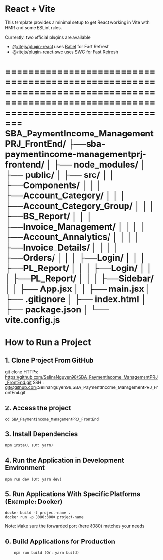 # React + Vite

This template provides a minimal setup to get React working in Vite with HMR and some ESLint rules.

Currently, two official plugins are available:

- [@vitejs/plugin-react](https://github.com/vitejs/vite-plugin-react/blob/main/packages/plugin-react/README.md) uses [Babel](https://babeljs.io/) for Fast Refresh
- [@vitejs/plugin-react-swc](https://github.com/vitejs/vite-plugin-react-swc) uses [SWC](https://swc.rs/) for Fast Refresh

=====================================================================================================================================
SBA_PaymentIncome_ManagementPRJ_FrontEnd/
├──sba-paymentincome-managementprj-frontend/
│   ├── node_modules/
│   ├── public/
│   ├── src/
│   │   ├──Components/
│   │   │  ├──Account_Category/
│   │   │  ├──Account_Category_Group/
│   │   │  ├──BS_Report/
│   │   │  ├──Invoice_Management/
│   │   │  │  ├──Account_Annalytics/
│   │   │  │  ├──Invoice_Details/
│   │   │  │  ├──Orders/
│   │   │  ├──Login/
│   │   │  ├──PL_Report/
│   │   │  ├──Login/
│   │   │  ├──PL_Report/
│   │   │  ├──Sidebar/
│   │   ├── App.jsx
│   │   ├── main.jsx
│   ├── .gitignore
│   ├── index.html
│   ├── package.json
│   └── vite.config.js
=====================================================================================================================================

# How to Run a Project
## 1. Clone Project From GitHub
git clone 
HTTPs: https://github.com/SelinaNguyen98/SBA_PaymentIncome_ManagementPRJ_FrontEnd.git
SSH  : git@github.com:SelinaNguyen98/SBA_PaymentIncome_ManagementPRJ_FrontEnd.git
## 2. Access the project
    cd SBA_PaymentIncome_ManagementPRJ_FrontEnd
## 3. Install Dependencies
    npm install (Or: yarn)
## 4. Run the Application in Development Environment
    npm run dev (Or: yarn dev)
## 5. Run Applications With Specific Platforms (Example: Docker)
    docker build -t project-name .
    docker run -p 8080:3000 project-name
   Note: Make sure the forwarded port (here 8080) matches your needs
## 6. Build Applications for Production
        npm run build (Or: yarn build)


